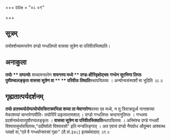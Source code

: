 +++
title = "०८ ०९"

+++
## सूत्रम्
तयोर्श्शय्यामन्तरेण दण्डो गन्धलिप्तो वाससा सूत्रेण वा परिवीतस्तिष्ठति।
## अनाकुला
**तयोः ** दम्पत्योः** शय्यामनतरेण **शयनस्य मध्ये ** दण्डः **क्षीरिवृक्षोद्भवः** गन्धेन **सुरभिणा** लिप्तः **पुष्पैश्चालङ्कृतः** वाससा सूत्रेण वा ** ** परिवीतः तिष्ठति**स्थापयितव्यः ।
अन्योन्यसंस्पर्शो मा भूदिति ॥८॥

## गृह्यतात्पर्यदर्शनम्
**तयोः **व्रतस्थयोर्दम्पत्योर्यावत्त्रिरात्रमभिन्ना शय्या ता** मेवान्तरेण**तस्या एव मध्ये, न तु त्रिरात्रादूर्ध्व नानाशय्या मेकाशय्यां चान्तरेणापीति- तयोरिरि प्रकृतपरामशात् ।
दण्डो गन्धलिप्तः चन्दनानुलिप्तः ।
गन्धस्य प्रदर्शनार्थत्वात्पुष्पैरप्यलङ्कृतः ।
**वाससा सूत्रेण वा परिवीतस्तिष्ठति**स्थापयितव्यः ।
अस्मिंश्च दण्डे गन्धर्वो विश्वावसुर्भावयितव्यः,"उदीर्ष्वातो विश्वावसो" इति मन्त्रलिङ्गात् ।
अत एवायं दण्डो नैयग्रोध औदुम्बर आश्वत्थः प्लाक्षो वा,"एते वै गन्धर्वाप्सरसां गृहाः" (तै.सं.३४८)
इत्यर्थवादात् ॥९॥
